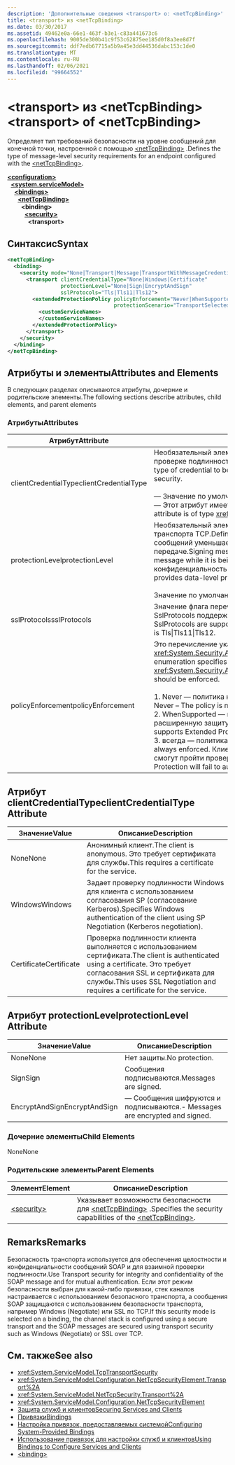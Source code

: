 ```yaml
---
description: 'Дополнительные сведения <transport> о: <netTcpBinding>'
title: <transport> из <netTcpBinding>
ms.date: 03/30/2017
ms.assetid: 49462e0a-66e1-463f-b3e1-c83a441673c6
ms.openlocfilehash: 9005de300b41c9f53c62875ee185d0f8a3ee8d7f
ms.sourcegitcommit: ddf7edb67715a5b9a45e3dd44536dabc153c1de0
ms.translationtype: MT
ms.contentlocale: ru-RU
ms.lasthandoff: 02/06/2021
ms.locfileid: "99664552"
---
```

# <a name="transport-of-nettcpbinding"></a><span data-ttu-id="04eb6-103">\<transport> из \<netTcpBinding></span><span class="sxs-lookup"><span data-stu-id="04eb6-103">\<transport> of \<netTcpBinding></span></span>

<span data-ttu-id="04eb6-104">Определяет тип требований безопасности на уровне сообщений для конечной точки, настроенной с помощью [\<netTcpBinding>](nettcpbinding.md) .</span><span class="sxs-lookup"><span data-stu-id="04eb6-104">Defines the type of message-level security requirements for an endpoint configured with the [\<netTcpBinding>](nettcpbinding.md).</span></span>  
  
[**\<configuration>**](../configuration-element.md)\
&nbsp;&nbsp;[**\<system.serviceModel>**](system-servicemodel.md)\
&nbsp;&nbsp;&nbsp;&nbsp;[**\<bindings>**](bindings.md)\
&nbsp;&nbsp;&nbsp;&nbsp;&nbsp;&nbsp;[**\<netTcpBinding>**](nettcpbinding.md)\
&nbsp;&nbsp;&nbsp;&nbsp;&nbsp;&nbsp;&nbsp;&nbsp;**\<binding>**\
&nbsp;&nbsp;&nbsp;&nbsp;&nbsp;&nbsp;&nbsp;&nbsp;&nbsp;&nbsp;[**\<security>**](security-of-nettcpbinding.md)\
&nbsp;&nbsp;&nbsp;&nbsp;&nbsp;&nbsp;&nbsp;&nbsp;&nbsp;&nbsp;&nbsp;&nbsp;**\<transport>**  
  
## <a name="syntax"></a><span data-ttu-id="04eb6-105">Синтаксис</span><span class="sxs-lookup"><span data-stu-id="04eb6-105">Syntax</span></span>  
  
```xml  
<netTcpBinding>
  <binding>
    <security mode="None|Transport|Message|TransportWithMessageCredential">
      <transport clientCredentialType="None|Windows|Certificate"
                 protectionLevel="None|Sign|EncryptAndSign"
                 sslProtocols="Tls|Tls11|Tls12">
        <extendedProtectionPolicy policyEnforcement="Never|WhenSupported|Always"
                                  protectionScenario="TransportSelected|TrustedProxy">
          <customServiceNames>
          </customServiceNames>
        </extendedProtectionPolicy>
      </transport>
    </security>
  </binding>
</netTcpBinding>
```  
  
## <a name="attributes-and-elements"></a><span data-ttu-id="04eb6-106">Атрибуты и элементы</span><span class="sxs-lookup"><span data-stu-id="04eb6-106">Attributes and Elements</span></span>  

 <span data-ttu-id="04eb6-107">В следующих разделах описываются атрибуты, дочерние и родительские элементы.</span><span class="sxs-lookup"><span data-stu-id="04eb6-107">The following sections describe attributes, child elements, and parent elements</span></span>  
  
### <a name="attributes"></a><span data-ttu-id="04eb6-108">Атрибуты</span><span class="sxs-lookup"><span data-stu-id="04eb6-108">Attributes</span></span>  
  
|<span data-ttu-id="04eb6-109">Атрибут</span><span class="sxs-lookup"><span data-stu-id="04eb6-109">Attribute</span></span>|<span data-ttu-id="04eb6-110">Описание</span><span class="sxs-lookup"><span data-stu-id="04eb6-110">Description</span></span>|  
|---------------|-----------------|  
|<span data-ttu-id="04eb6-111">clientCredentialType</span><span class="sxs-lookup"><span data-stu-id="04eb6-111">clientCredentialType</span></span>|<span data-ttu-id="04eb6-112">Необязательный элемент.</span><span class="sxs-lookup"><span data-stu-id="04eb6-112">Optional.</span></span> <span data-ttu-id="04eb6-113">Задает тип учетных данных, используемых при проверке подлинности клиента с помощью безопасности транспорта.</span><span class="sxs-lookup"><span data-stu-id="04eb6-113">Specifies the type of credential to be used when performing client authentication using Transport security.</span></span><br /><br /> <span data-ttu-id="04eb6-114">— Значение по умолчанию — `Windows` .</span><span class="sxs-lookup"><span data-stu-id="04eb6-114">-   The default value is `Windows`.</span></span><br /><span data-ttu-id="04eb6-115">— Этот атрибут имеет тип <xref:System.ServiceModel.TcpClientCredentialType> .</span><span class="sxs-lookup"><span data-stu-id="04eb6-115">-   This attribute is of type <xref:System.ServiceModel.TcpClientCredentialType>.</span></span>|  
|<span data-ttu-id="04eb6-116">protectionLevel</span><span class="sxs-lookup"><span data-stu-id="04eb6-116">protectionLevel</span></span>|<span data-ttu-id="04eb6-117">Необязательный элемент.</span><span class="sxs-lookup"><span data-stu-id="04eb6-117">Optional.</span></span> <span data-ttu-id="04eb6-118">Определяет безопасность на уровне транспорта TCP.</span><span class="sxs-lookup"><span data-stu-id="04eb6-118">Defines security at the level of the TCP transport.</span></span> <span data-ttu-id="04eb6-119">Подпись сообщений уменьшает риск подделки сообщения сторонними лицами при его передаче.</span><span class="sxs-lookup"><span data-stu-id="04eb6-119">Signing messages mitigates the risk of a third party tampering with the message while it is being transferred.</span></span> <span data-ttu-id="04eb6-120">Шифрование обеспечивает конфиденциальность на уровне данных во время транспортировки.</span><span class="sxs-lookup"><span data-stu-id="04eb6-120">Encryption provides data-level privacy during transport.</span></span><br /><br /> <span data-ttu-id="04eb6-121">Значение по умолчанию — `EncryptAndSign`.</span><span class="sxs-lookup"><span data-stu-id="04eb6-121">The default value is `EncryptAndSign`.</span></span>|  
|<span data-ttu-id="04eb6-122">sslProtocols</span><span class="sxs-lookup"><span data-stu-id="04eb6-122">sslProtocols</span></span>|<span data-ttu-id="04eb6-123">Значение флага перечисления SslProtocols, указывающее, какие протоколы SslProtocols поддерживаются.</span><span class="sxs-lookup"><span data-stu-id="04eb6-123">A SslProtocols enum flag value that specifies which SslProtocols are supported.</span></span> <span data-ttu-id="04eb6-124">Значение по умолчанию — TLS&#124;Tls11&#124;Tls12.</span><span class="sxs-lookup"><span data-stu-id="04eb6-124">The default is Tls&#124;Tls11&#124;Tls12.</span></span>|  
|<span data-ttu-id="04eb6-125">policyEnforcement</span><span class="sxs-lookup"><span data-stu-id="04eb6-125">policyEnforcement</span></span>|<span data-ttu-id="04eb6-126">Это перечисление указывает, когда следует применять <xref:System.Security.Authentication.ExtendedProtection.ExtendedProtectionPolicy>.</span><span class="sxs-lookup"><span data-stu-id="04eb6-126">This enumeration specifies when the <xref:System.Security.Authentication.ExtendedProtection.ExtendedProtectionPolicy> should be enforced.</span></span><br /><br /> <span data-ttu-id="04eb6-127">1. Never — политика никогда не применяется (Расширенная защита отключена).</span><span class="sxs-lookup"><span data-stu-id="04eb6-127">1.  Never – The policy is never enforced (Extended Protection is disabled).</span></span><br /><span data-ttu-id="04eb6-128">2. WhenSupported — политика применяется, только если клиент поддерживает расширенную защиту.</span><span class="sxs-lookup"><span data-stu-id="04eb6-128">2.  WhenSupported – The policy is enforced only if the client supports Extended Protection.</span></span><br /><span data-ttu-id="04eb6-129">3. всегда — политика всегда применяется принудительно.</span><span class="sxs-lookup"><span data-stu-id="04eb6-129">3.  Always – The policy is always enforced.</span></span> <span data-ttu-id="04eb6-130">Клиенты, которые не поддерживают расширенную защиту, не смогут пройти проверку подлинности.</span><span class="sxs-lookup"><span data-stu-id="04eb6-130">Clients which don’t support Extended Protection will fail to authenticate.</span></span>|  
  
## <a name="clientcredentialtype-attribute"></a><span data-ttu-id="04eb6-131">Атрибут clientCredentialType</span><span class="sxs-lookup"><span data-stu-id="04eb6-131">clientCredentialType Attribute</span></span>  
  
|<span data-ttu-id="04eb6-132">Значение</span><span class="sxs-lookup"><span data-stu-id="04eb6-132">Value</span></span>|<span data-ttu-id="04eb6-133">Описание</span><span class="sxs-lookup"><span data-stu-id="04eb6-133">Description</span></span>|  
|-----------|-----------------|  
|<span data-ttu-id="04eb6-134">None</span><span class="sxs-lookup"><span data-stu-id="04eb6-134">None</span></span>|<span data-ttu-id="04eb6-135">Анонимный клиент.</span><span class="sxs-lookup"><span data-stu-id="04eb6-135">The client is anonymous.</span></span> <span data-ttu-id="04eb6-136">Это требует сертификата для службы.</span><span class="sxs-lookup"><span data-stu-id="04eb6-136">This requires a certificate for the service.</span></span>|  
|<span data-ttu-id="04eb6-137">Windows</span><span class="sxs-lookup"><span data-stu-id="04eb6-137">Windows</span></span>|<span data-ttu-id="04eb6-138">Задает проверку подлинности Windows для клиента с использованием согласования SP (согласование Kerberos).</span><span class="sxs-lookup"><span data-stu-id="04eb6-138">Specifies Windows authentication of the client using SP Negotiation (Kerberos negotiation).</span></span>|  
|<span data-ttu-id="04eb6-139">Certificate</span><span class="sxs-lookup"><span data-stu-id="04eb6-139">Certificate</span></span>|<span data-ttu-id="04eb6-140">Проверка подлинности клиента выполняется с использованием сертификата.</span><span class="sxs-lookup"><span data-stu-id="04eb6-140">The client is authenticated using a certificate.</span></span> <span data-ttu-id="04eb6-141">Это требует согласования SSL и сертификата для службы.</span><span class="sxs-lookup"><span data-stu-id="04eb6-141">This uses SSL Negotiation and requires a certificate for the service.</span></span>|  
  
## <a name="protectionlevel-attribute"></a><span data-ttu-id="04eb6-142">Атрибут protectionLevel</span><span class="sxs-lookup"><span data-stu-id="04eb6-142">protectionLevel Attribute</span></span>  
  
|<span data-ttu-id="04eb6-143">Значение</span><span class="sxs-lookup"><span data-stu-id="04eb6-143">Value</span></span>|<span data-ttu-id="04eb6-144">Описание</span><span class="sxs-lookup"><span data-stu-id="04eb6-144">Description</span></span>|  
|-----------|-----------------|  
|<span data-ttu-id="04eb6-145">None</span><span class="sxs-lookup"><span data-stu-id="04eb6-145">None</span></span>|<span data-ttu-id="04eb6-146">Нет защиты.</span><span class="sxs-lookup"><span data-stu-id="04eb6-146">No protection.</span></span>|  
|<span data-ttu-id="04eb6-147">Sign</span><span class="sxs-lookup"><span data-stu-id="04eb6-147">Sign</span></span>|<span data-ttu-id="04eb6-148">Сообщения подписываются.</span><span class="sxs-lookup"><span data-stu-id="04eb6-148">Messages are signed.</span></span>|  
|<span data-ttu-id="04eb6-149">EncryptAndSign</span><span class="sxs-lookup"><span data-stu-id="04eb6-149">EncryptAndSign</span></span>|<span data-ttu-id="04eb6-150">— Сообщения шифруются и подписываются.</span><span class="sxs-lookup"><span data-stu-id="04eb6-150">-   Messages are encrypted and signed.</span></span>|  
  
### <a name="child-elements"></a><span data-ttu-id="04eb6-151">Дочерние элементы</span><span class="sxs-lookup"><span data-stu-id="04eb6-151">Child Elements</span></span>  

 <span data-ttu-id="04eb6-152">None</span><span class="sxs-lookup"><span data-stu-id="04eb6-152">None</span></span>  
  
### <a name="parent-elements"></a><span data-ttu-id="04eb6-153">Родительские элементы</span><span class="sxs-lookup"><span data-stu-id="04eb6-153">Parent Elements</span></span>  
  
|<span data-ttu-id="04eb6-154">Элемент</span><span class="sxs-lookup"><span data-stu-id="04eb6-154">Element</span></span>|<span data-ttu-id="04eb6-155">Описание</span><span class="sxs-lookup"><span data-stu-id="04eb6-155">Description</span></span>|  
|-------------|-----------------|  
|[\<security>](security-of-nettcpbinding.md)|<span data-ttu-id="04eb6-156">Указывает возможности безопасности для [\<netTcpBinding>](nettcpbinding.md) .</span><span class="sxs-lookup"><span data-stu-id="04eb6-156">Specifies the security capabilities of the [\<netTcpBinding>](nettcpbinding.md).</span></span>|  
  
## <a name="remarks"></a><span data-ttu-id="04eb6-157">Remarks</span><span class="sxs-lookup"><span data-stu-id="04eb6-157">Remarks</span></span>  

 <span data-ttu-id="04eb6-158">Безопасность транспорта используется для обеспечения целостности и конфиденциальности сообщений SOAP и для взаимной проверки подлинности.</span><span class="sxs-lookup"><span data-stu-id="04eb6-158">Use Transport security for integrity and confidentiality of the SOAP message and for mutual authentication.</span></span> <span data-ttu-id="04eb6-159">Если этот режим безопасности выбран для какой-либо привязки, стек каналов настраивается с использованием безопасного транспорта, а сообщения SOAP защищаются с использованием безопасности транспорта, например Windows (Negotiate) или SSL по TCP.</span><span class="sxs-lookup"><span data-stu-id="04eb6-159">If this security mode is selected on a binding, the channel stack is configured using a secure transport and the SOAP messages are secured using transport security such as Windows (Negotiate) or SSL over TCP.</span></span>  
  
## <a name="see-also"></a><span data-ttu-id="04eb6-160">См. также</span><span class="sxs-lookup"><span data-stu-id="04eb6-160">See also</span></span>

- <xref:System.ServiceModel.TcpTransportSecurity>
- <xref:System.ServiceModel.Configuration.NetTcpSecurityElement.Transport%2A>
- <xref:System.ServiceModel.NetTcpSecurity.Transport%2A>
- <xref:System.ServiceModel.Configuration.NetTcpSecurityElement>
- [<span data-ttu-id="04eb6-161">Защита служб и клиентов</span><span class="sxs-lookup"><span data-stu-id="04eb6-161">Securing Services and Clients</span></span>](../../../wcf/feature-details/securing-services-and-clients.md)
- [<span data-ttu-id="04eb6-162">Привязки</span><span class="sxs-lookup"><span data-stu-id="04eb6-162">Bindings</span></span>](../../../wcf/bindings.md)
- [<span data-ttu-id="04eb6-163">Настройка привязок, предоставляемых системой</span><span class="sxs-lookup"><span data-stu-id="04eb6-163">Configuring System-Provided Bindings</span></span>](../../../wcf/feature-details/configuring-system-provided-bindings.md)
- [<span data-ttu-id="04eb6-164">Использование привязок для настройки служб и клиентов</span><span class="sxs-lookup"><span data-stu-id="04eb6-164">Using Bindings to Configure Services and Clients</span></span>](../../../wcf/using-bindings-to-configure-services-and-clients.md)
- [\<binding>](bindings.md)
